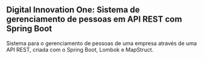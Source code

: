 <h2>Digital Innovation One: Sistema de gerenciamento de pessoas em API REST com Spring Boot</h2>

Sistema para o gerenciamento de pessoas de uma empresa através de uma API REST, criada com o Spring Boot, Lombok e MapStruct.
